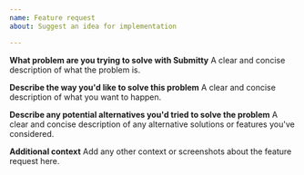 ```yaml
---
name: Feature request
about: Suggest an idea for implementation

---
```


**What problem are you trying to solve with Submitty**
A clear and concise description of what the problem is.

**Describe the way you'd like to solve this problem**
A clear and concise description of what you want to happen.

**Describe any potential alternatives you'd tried to solve the problem**
A clear and concise description of any alternative solutions or features you've considered.

**Additional context**
Add any other context or screenshots about the feature request here.
